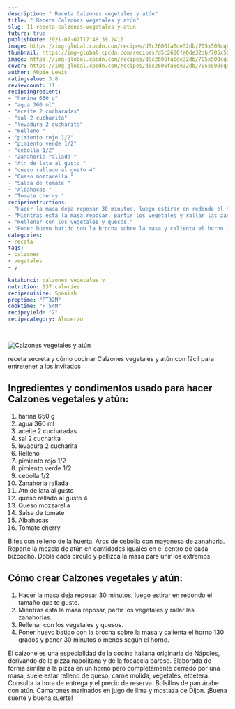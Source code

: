 ```yaml
---
description: " Receta Calzones vegetales y atún"
title: " Receta Calzones vegetales y atún"
slug: 11-receta-calzones-vegetales-y-atun
future: true
publishDate: 2021-07-02T17:48:39.241Z
image: https://img-global.cpcdn.com/recipes/d5c2606fa6de32db/705x500cq90/calzones-vegetales-y-atun-foto-principal.jpg
thumbnail: https://img-global.cpcdn.com/recipes/d5c2606fa6de32db/705x500cq90/calzones-vegetales-y-atun-foto-principal.jpg
image: https://img-global.cpcdn.com/recipes/d5c2606fa6de32db/705x500cq90/calzones-vegetales-y-atun-foto-principal.jpg
cover: https://img-global.cpcdn.com/recipes/d5c2606fa6de32db/705x500cq90/calzones-vegetales-y-atun-foto-principal.jpg
author: Abbie Lewis
ratingvalue: 3.8
reviewcount: 11
recipeingredient:
- "harina 650 g"
- "agua 360 ml"
- "aceite 2 cucharadas"
- "sal 2 cucharita"
- "levadura 2 cucharita"
- "Relleno "
- "pimiento rojo 1/2"
- "pimiento verde 1/2"
- "cebolla 1/2"
- "Zanahoria rallada "
- "Atn de lata al gusto "
- "queso rallado al gusto 4"
- "Queso mozzarella "
- "Salsa de tomate "
- "Albahacas "
- "Tomate cherry "
recipeinstructions:
- "Hacer la masa deja reposar 30 minutos, luego estirar en redondo el tamaño que te guste."
- "Mientras está la masa reposar, partir los vegetales y rallar las zanahorias."
- "Rellenar con los vegetales y quesos."
- "Poner huevo batido con la brocha sobre la masa y calienta el horno 130 grados y poner 30 minutos o menos según el horno."
categories:
- receta
tags:
- calzones
- vegetales
- y

katakunci: calzones vegetales y 
nutrition: 137 calories
recipecuisine: Spanish
preptime: "PT32M"
cooktime: "PT54M"
recipeyield: "2"
recipecategory: Almuerzo

---
```



![Calzones vegetales y atún](https://img-global.cpcdn.com/recipes/d5c2606fa6de32db/705x500cq90/calzones-vegetales-y-atun-foto-principal.jpg)

receta secreta y cómo cocinar Calzones vegetales y atún con fácil para entretener a los invitados

<!--inarticleads1-->

## Ingredientes y condimentos usado para hacer Calzones vegetales y atún:

1. harina 650 g
1. agua 360 ml
1. aceite 2 cucharadas
1. sal 2 cucharita
1. levadura 2 cucharita
1. Relleno 
1. pimiento rojo 1/2
1. pimiento verde 1/2
1. cebolla 1/2
1. Zanahoria rallada 
1. Atn de lata al gusto 
1. queso rallado al gusto 4
1. Queso mozzarella 
1. Salsa de tomate 
1. Albahacas 
1. Tomate cherry 

Bifes con relleno de la huerta. Aros de cebolla con mayonesa de zanahoria. Reparte la mezcla de atún en cantidades iguales en el centro de cada bizcocho. Dobla cada círculo y pellizca la masa para unir los extremos. 

<!--inarticleads2-->

## Cómo crear Calzones vegetales y atún:

1. Hacer la masa deja reposar 30 minutos, luego estirar en redondo el tamaño que te guste.
1. Mientras está la masa reposar, partir los vegetales y rallar las zanahorias.
1. Rellenar con los vegetales y quesos.
1. Poner huevo batido con la brocha sobre la masa y calienta el horno 130 grados y poner 30 minutos o menos según el horno.


El calzone es una especialidad de la cocina italiana originaria de Nápoles, derivando de la pizza napolitana y de la focaccia barese. Elaborada de forma similar a la pizza en un horno pero completamente cerrado por una masa, suele estar relleno de queso, carne molida, vegetales, etcétera. Consulta la hora de entrega y el precio de reserva. Bolsillos de pan árabe con atún. Camarones marinados en jugo de lima y mostaza de Dijon. 
¡Buena suerte y buena suerte!


